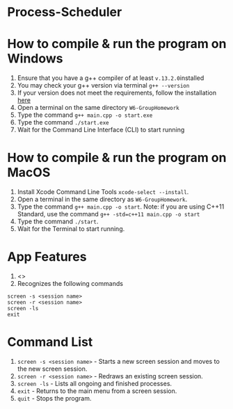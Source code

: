 # Process-Scheduler

# How to compile & run the program on Windows
1. Ensure that you have a g++ compiler of at least `v.13.2.0`installed
1. You may check your g++ version via terminal `g++ --version`
1. If your version does not meet the requirements, follow the installation [here](https://code.visualstudio.com/docs/cpp/config-mingw?fbclid=IwY2xjawF03GBleHRuA2FlbQIxMAABHc52hi3e68KSK4yoHkDjeZxf8ZYfYf0Yen4bPXsfBKWWcj7Qo7rRbslqRg_aem_K0z-kaO9_OJWARIqRSaD4g#_prerequisites)
1. Open a terminal on the same directory `W6-GroupHomework`
1. Type the command `g++ main.cpp -o start.exe`
1. Type the command `./start.exe`
1. Wait for the Command Line Interface (CLI) to start running

# How to compile & run the program on MacOS
1. Install Xcode Command Line Tools `xcode-select --install`.
1. Open a terminal in the same directory as `W6-GroupHomework`.
1. Type the command `g++ main.cpp -o start`. 
   Note: if you are using C++11 Standard, use the command `g++ -std=c++11 main.cpp -o start`
1. Type the command `./start`.
1. Wait for the Terminal to start running. 

# App Features
1. <>
1. Recognizes the following commands
```
screen -s <session name>
screen -r <session name>
screen -ls 
exit
```

# Command List
1. `screen -s <session name>` - Starts a new screen session and moves to the new screen session.
1. `screen -r <session name>` - Redraws an existing screen session.
1. `screen -ls` - Lists all ongoing and finished processes.
1. `exit` - Returns to the main menu from a screen session.
2. `quit` - Stops the program.
